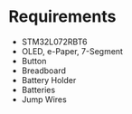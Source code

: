 # Requirements

- STM32L072RBT6
- OLED, e-Paper, 7-Segment
- Button
- Breadboard
- Battery Holder
- Batteries
- Jump Wires
